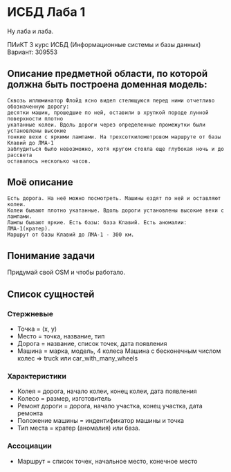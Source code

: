 # ИСБД Лаба 1

Ну лаба и лаба.

ПИиКТ 3 курс ИСБД (Информационные системы и базы данных)
Вариант: 309553

## Описание предметной области, по которой должна быть построена доменная модель:
```
Сквозь иллюминатор Флойд ясно видел стелющуюся перед ними отчетливо обозначенную дорогу: 
десятки машин, прошедшие по ней, оставили в хрупкой породе лунной поверхности плотно 
укатанные колеи. Вдоль дороги через определенные промежутки были установлены высокие 
тонкие вехи с яркими лампами. На трехсоткилометровом маршруте от базы Клавий до ЛМА-1
заблудиться было невозможно, хотя кругом стояла еще глубокая ночь и до рассвета 
оставалось несколько часов. 
```

## Моё описание 
```
Есть дорога. На неё можно посмотреть. Машины ездят по ней и оставляют колеи.
Колеи бывают плотно укатанные. Вдоль дороги установлены высокие вехи с лампами.
Лампы бывают яркие. Есть базы: база Клавий. Есть аномалии: ЛМА-1(кратер). 
Маршрут от базы Клавий до ЛМА-1 - 300 км.
```

## Понимание задачи
Придумай свой OSM и чтобы работало.

## Список сущностей
### Стержневые
- Точка = (x, y)
- Место = точка, название, тип
- Дорога = название, список точек, дата появления
- Машина = марка, модель, 4 колеса
Машина с бесконечным числом колес => truck или car_with_many_wheels

### Характеристики
- Колея = дорога, начало колеи, конец колеи, дата появления
- Колесо = размер, изготовитель
- Ремонт дороги = дорога, начало участка, конец участка, дата ремонта
- Положение машины = индентификатор машины и точка
- Тип места = кратер (аномалия) или база.

### Ассоциации
- Маршрут = список точек, начальное место, конечное место